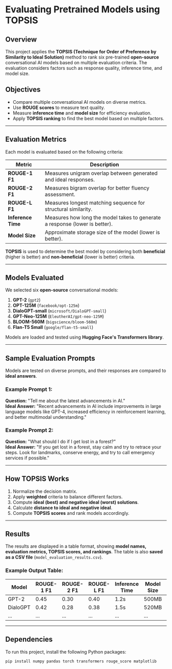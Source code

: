 # Evaluating Pretrained Models using TOPSIS

## Overview
This project applies the **TOPSIS (Technique for Order of Preference by Similarity to Ideal Solution)** method to rank six pre-trained **open-source** conversational AI models based on multiple evaluation criteria. The evaluation considers factors such as response quality, inference time, and model size.

## Objectives
- Compare multiple conversational AI models on diverse metrics.
- Use **ROUGE scores** to measure text quality.
- Measure **inference time** and **model size** for efficiency evaluation.
- Apply **TOPSIS ranking** to find the best model based on multiple factors.

---

## Evaluation Metrics
Each model is evaluated based on the following criteria:

| Metric           | Description |
|-----------------|-------------|
| **ROUGE-1 F1**  | Measures unigram overlap between generated and ideal responses. |
| **ROUGE-2 F1**  | Measures bigram overlap for better fluency assessment. |
| **ROUGE-L F1**  | Measures longest matching sequence for structural similarity. |
| **Inference Time** | Measures how long the model takes to generate a response (lower is better). |
| **Model Size**  | Approximate storage size of the model (lower is better). |

**TOPSIS** is used to determine the best model by considering both **beneficial** (higher is better) and **non-beneficial** (lower is better) criteria.

---

## Models Evaluated
We selected six **open-source** conversational models:

1. **GPT-2** (`gpt2`)
2. **OPT-125M** (`facebook/opt-125m`)
3. **DialoGPT-small** (`microsoft/DialoGPT-small`)
4. **GPT-Neo-125M** (`EleutherAI/gpt-neo-125M`)
5. **BLOOM-560M** (`bigscience/bloom-560m`)
6. **Flan-T5 Small** (`google/flan-t5-small`)

Models are loaded and tested using **Hugging Face's Transformers library**.

---

## Sample Evaluation Prompts
Models are tested on diverse prompts, and their responses are compared to **ideal answers**.

### **Example Prompt 1:**
**Question:** "Tell me about the latest advancements in AI."  
**Ideal Answer:** "Recent advancements in AI include improvements in large language models like GPT-4, increased efficiency in reinforcement learning, and better multimodal understanding."

### **Example Prompt 2:**
**Question:** "What should I do if I get lost in a forest?"  
**Ideal Answer:** "If you get lost in a forest, stay calm and try to retrace your steps. Look for landmarks, conserve energy, and try to call emergency services if possible."

---

## How TOPSIS Works
1. Normalize the decision matrix.
2. Apply **weighted** criteria to balance different factors.
3. Compute **ideal (best) and negative ideal (worst) solutions**.
4. Calculate **distance to ideal and negative ideal**.
5. Compute **TOPSIS scores** and rank models accordingly.

---

## Results
The results are displayed in a table format, showing **model names, evaluation metrics, TOPSIS scores, and rankings**. The table is also **saved as a CSV file** (`model_evaluation_results.csv`).

### **Example Output Table:**
| Model | ROUGE-1 F1 | ROUGE-2 F1 | ROUGE-L F1 | Inference Time | Model Size | TOPSIS Score | Rank |
|--------|-----------|-----------|-----------|---------------|-----------|--------------|------|
| GPT-2 | 0.45 | 0.30 | 0.40 | 1.2s | 500MB | 0.78 | 1 |
| DialoGPT | 0.42 | 0.28 | 0.38 | 1.5s | 520MB | 0.72 | 2 |
| ... | ... | ... | ... | ... | ... | ... | ... |

---

## Dependencies
To run this project, install the following Python packages:

```bash
pip install numpy pandas torch transformers rouge_score matplotlib

